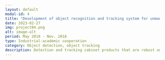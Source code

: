 ```yaml
---
layout: default
modal-id: 4
title: "Development of object recognition and tracking system for unmanned stores"
date: 2023-02-27
img: project04.png
alt: image-alt
period: May 2018 ‐ Nov. 2018
type: Industrial‐academic cooperation
category: Object detection, object tracking
description: Detection and tracking cabinet products that are robust on wild backgrounds and human clothes.
---
```

